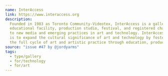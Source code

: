 ```yaml
---
name: InterAccess
link: https://www.interaccess.org
description:
  Founded in 1983 as Toronto Community-Videotex, InterAccess is a gallery,
  educational facility, production studio, festival, and registered charity dedicated
  to new media and emerging practices in art and technology. InterAccess’s mission
  is to expand the cultural significance of art and technology by fostering and supporting
  the full cycle of art and artistic practice through education, production, and exhibition.
source: "issue #47 by @jordyarms"
tags:
  - type/gallery
  - for/technology
  - for/art
---
```


<!-- Community added from GitHub issue #47 -->
